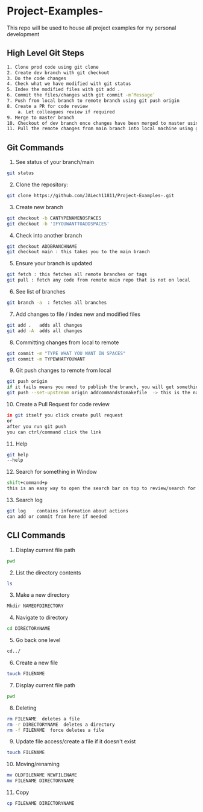 # Project-Examples-
This repo will be used to house all project examples for my personal development


## High Level Git Steps
```bash
1. Clone prod code using git clone
2. Create dev branch with git checkout
3. Do the code changes
4. Check what we have modified with git status
5. Index the modified files with git add .
6. Commit the files/changes with git commit -m’Message’
7. Push from local branch to remote branch using git push origin
8. Create a PR for code review
    a. Let colleagues review if required
9. Merge to master branch
10. Checkout of dev branch once changes have been merged to master using git checkout main
11. Pull the remote changes from main branch into local machine using git pull on main branch
```

## Git Commands

1. See status of your branch/main
```bash
git status
```

2. Clone the repository:
```bash
git clone https://github.com/JALech11811/Project-Examples-.git
```

3. Create new branch
```bash
git checkout -b CANTYPENAMENOSPACES
git checkout -b 'IFYOUWANTTOADDSPACES'
```

4. Check into another branch
```bash
git checkout ADDBRANCHNAME
git checkout main : this takes you to the main branch
```

5. Ensure your branch is updated
```bash
git fetch : this fetches all remote branches or tags
git pull : fetch any code from remote main repo that is not on local
```

6. See list of branches
```bash
git branch -a  : fetches all branches
```

7. Add changes to file / index new and modified files
```bash
git add .   adds all changes
git add -A  adds all changes
```

8. Committing changes from local to remote
```bash
git commit -m "TYPE WHAT YOU WANT IN SPACES"
git commit -m TYPEWHATYOUWANT

```

9. Git push changes to remote from local
```bash
git push origin
if it fails means you need to publish the branch, you will get something like this
git push --set-upstream origin addcommandstomakefile  -> this is the name of the branch
```

10. Create a Pull Request for code review
```bash
in git itself you click create pull request
or
after you run git push
you can ctrl/command click the link
```

11. Help
```bash
git help
--help
```

12. Search for something in Window
```bash
shift+command+p
this is an easy way to open the search bar on top to review/search for something
```

13. Search log
```bash
git log    contains information about actions
can add or commit from here if needed
```


## CLI Commands

1. Display current file path
```bash
pwd
```
2. List the directory contents
```bash
ls
```

3. Make a new directory
```bash
Mkdir NAMEOFDIRECTORY
```

4. Navigate to directory
```bash
cd DIRECTORYNAME
```

5. Go back one level
```bash
cd../
```

6. Create a new file
```bash
touch FILENAME
```


7. Display current file path
```bash
pwd
```

8. Deleting
```bash
rm FILENAME  deletes a file
rm -r DIRECTORYNAME  deletes a directory
rm -f FILENAME  force deletes a file
```

9. Update file access/create a file if it doesn't exist
```bash
touch FILENAME
```

10. Moving/renaming
```bash
mv OLDFILENAME NEWFILENAME
mv FILENAME DIRECTORYNAME
```

11. Copy
```bash
cp FILENAME DIRECTORYNAME
```
